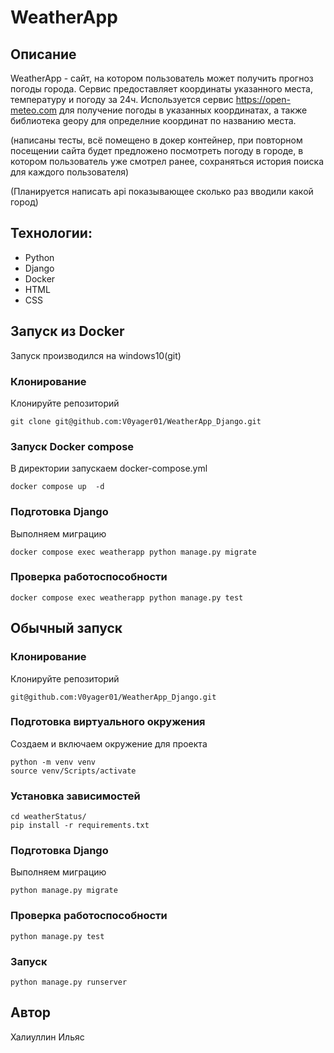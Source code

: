 # WeatherApp
## Описание
WeatherApp - сайт, на котором пользователь может получить прогноз погоды города.
Сервис предоставляет координаты указанного места, температуру и погоду за 24ч.
Используется сервис https://open-meteo.com для получение погоды в указанных координатах, а также библиотека geopy для определние координат по названию места. 

(написаны тесты, всё помещено в докер контейнер, при повторном посещении сайта будет предложено посмотреть погоду в городе, в котором пользователь уже смотрел ранее, сохраняться история поиска для каждого пользователя)

(Планируется написать api показывающее сколько раз вводили какой город)
## Технологии:
* Python
* Django
* Docker
* HTML
* CSS

## Запуcк из Docker 
Запуск производился на windows10(git)
### Клонирование
Клонируйте репозиторий
```
git clone git@github.com:V0yager01/WeatherApp_Django.git
```
### Запуск Docker compose 
В директории запускаем docker-compose.yml
```
docker compose up  -d
```
### Подготовка Django
Выполняeм миграцию
```
docker compose exec weatherapp python manage.py migrate
```
### Проверка работоспособности 
```
docker compose exec weatherapp python manage.py test
```

## Обычный запуск
### Клонирование
Клонируйте репозиторий
```
git@github.com:V0yager01/WeatherApp_Django.git
```
### Подготовка виртуального окружения
Создаем и включаем окружение для проекта
```
python -m venv venv
source venv/Scripts/activate
```
### Установка зависимостей
```
cd weatherStatus/
pip install -r requirements.txt
```
### Подготовка Django
Выполняeм миграцию
```
python manage.py migrate
```
### Проверка работоспособности 
```
python manage.py test
```
### Запуск
```
python manage.py runserver
```

## Автор
Халиуллин Ильяс
